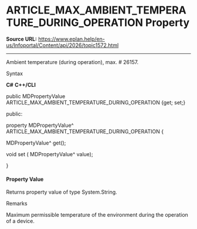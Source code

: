 # ARTICLE_MAX_AMBIENT_TEMPERATURE_DURING_OPERATION Property

**Source URL:** https://www.eplan.help/en-us/Infoportal/Content/api/2026/topic1572.html

---

Ambient temperature (during operation), max. # 26157.

Syntax

**C#**
**C++/CLI**


public MDPropertyValue ARTICLE_MAX_AMBIENT_TEMPERATURE_DURING_OPERATION {get; set;}

public:

property MDPropertyValue^ ARTICLE_MAX_AMBIENT_TEMPERATURE_DURING_OPERATION {

   MDPropertyValue^ get();

   void set (    MDPropertyValue^ value);

}


#### Property Value

Returns property value of type System.String.

Remarks

Maximum permissible temperature of the environment during the operation of a device.
